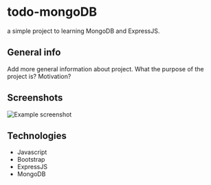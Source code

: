 # todo-mongoDB
a simple project to learning MongoDB and ExpressJS.

## General info
Add more general information about project. What the purpose of the project is? Motivation?

## Screenshots
![Example screenshot](./img/screenshot.png)

## Technologies
* Javascript
* Bootstrap
* ExpressJS
* MongoDB
